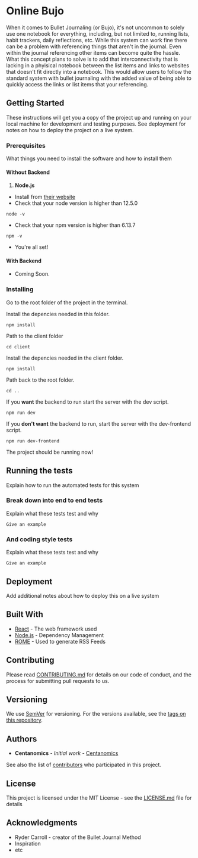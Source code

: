 # Online Bujo

When it comes to Bullet Journaling (or Bujo), it's not uncommon to solely use one notebook for everything, including, but not limited to, running lists, habit trackers, daily reflections, etc. While this system can work fine there can be a problem with referencing things that aren't in the journal. Even within the journal referencing other items can become quite the hassle. What this concept plans to solve is to add that interconnectivity that is lacking in a phyisical notebook between the list items and links to websites that doesn't fit directly into a notebook. This would allow users to follow the standard system with bullet journaling with the added value of being able to quickly access the links or list items that your referencing.

## Getting Started

These instructions will get you a copy of the project up and running on your local machine for development and testing purposes. See deployment for notes on how to deploy the project on a live system.

### Prerequisites

What things you need to install the software and how to install them

#### Without Backend

1. **Node.js**

- Install from [their website](https://nodejs.org/en/)
- Check that your node version is higher than 12.5.0

```
node -v
```

- Check that your npm version is higher than 6.13.7

```
npm -v
```

- You're all set!

#### With Backend

- Coming Soon.


### Installing

Go to the root folder of the project in the terminal.

Install the depencies needed in this folder.

```
npm install
```

Path to the client folder

```
cd client
```

Install the depencies needed in the client folder.

```
npm install
```

Path back to the root folder.

```
cd ..
```

If you **want** the backend to run start the server with the dev script.

```
npm run dev
```

If you **don't want** the backend to run, start the server with the dev-frontend script.

```
npm run dev-frontend
```

The project should be running now!

## Running the tests

Explain how to run the automated tests for this system

### Break down into end to end tests

Explain what these tests test and why

```
Give an example
```

### And coding style tests

Explain what these tests test and why

```
Give an example
```

## Deployment

Add additional notes about how to deploy this on a live system

## Built With

- [React](http://www.dropwizard.io/1.0.2/docs/) - The web framework used
- [Node.js](https://maven.apache.org/) - Dependency Management
- [ROME](https://rometools.github.io/rome/) - Used to generate RSS Feeds

## Contributing

Please read [CONTRIBUTING.md](https://gist.github.com/PurpleBooth/b24679402957c63ec426) for details on our code of conduct, and the process for submitting pull requests to us.

## Versioning

We use [SemVer](http://semver.org/) for versioning. For the versions available, see the [tags on this repository](https://github.com/your/project/tags).

## Authors

- **Centanomics** - _Initial work_ - [Centanomics](https://github.com/centanomics)

See also the list of [contributors](https://github.com/your/project/contributors) who participated in this project.

## License

This project is licensed under the MIT License - see the [LICENSE.md](LICENSE.md) file for details

## Acknowledgments

- Ryder Carroll - creator of the Bullet Journal Method
- Inspiration
- etc
